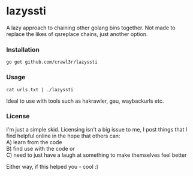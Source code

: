 # lazyssti  
  
A lazy approach to chaining other golang bins together. Not made to replace the likes of qsreplace chains, just another option.  
  
### Installation  
  
```
go get github.com/crawl3r/lazyssti    
```
  
### Usage   
  
```
cat urls.txt | ./lazyssti
```
  
Ideal to use with tools such as hakrawler, gau, waybackurls etc.  
  
### License  
  
I'm just a simple skid. Licensing isn't a big issue to me, I post things that I find helpful online in the hope that others can:  
A) learn from the code  
B) find use with the code or  
C) need to just have a laugh at something to make themselves feel better  
  
Either way, if this helped you - cool :)  